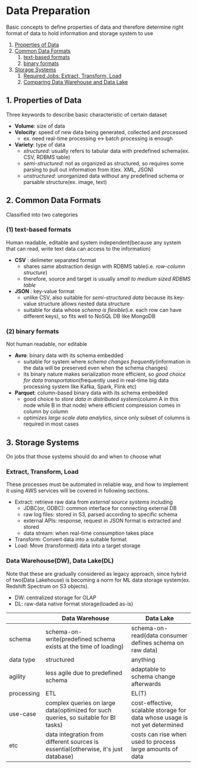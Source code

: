 # Data Preparation

Basic concepts to define properties of data and therefore determine right format of data to hold information and storage system to use

1. [Properties of Data](#1-properties-of-data)
1. [Common Data Formats](#2-common-data-formats)
    1. [text-based formats](#1-text-based-formats)
    1. [binary formats](#2-binary-formats)
1. [Storage Systems](#3-storage-systems)
    1. [Required Jobs: Extract, Transform, Load](#extract-transform-load)
    1. [Comparing Data Warehouse and Data Lake](#data-warehousedw-data-lakedl)

## 1. Properties of Data

Three keywords to describe basic characteristic of certain dataset

* **Volume**: size of data
* **Velocity**: speed of new data being generated, collected and processed
    * ex. need real-time processing <-> batch processing is enough
* **Variety**: type of data
    * *structured*: usually refers to tabular data with predefined schema(ex. CSV, RDBMS table)
    * *semi-structured*: not as organized as structured, so requires some parsing to pull out information from it(ex. XML, JSON)
    * *unstructured*: unorganized data without any predefined schema or parsable structure(ex. image, text)

## 2. Common Data Formats

Classified into two categories

### (1) text-based formats

Human readable, editable and system independent(because any system that can read, write text data can access to the information)

* **CSV** : delimeter separated format
    * shares same abstraction design with RDBMS table(i.e. *row-column structure*)
    * therefore, source and target is usually *small to medium sized RDBMS table*
* **JSON** : key-value format
    * unlike CSV, also suitable for *semi-structured data* because its key-value structure allows nested data structure
    * suitable for data whose *schema is flexible*(i.e. each row can have different keys), so fits well to NoSQL DB like MongoDB

### (2) binary formats

Not human readable, nor editable

* **Avro**: binary data with its schema embedded
    * suitable for system where *schema changes frequently*(information in the data will be preserved even when the schema changes)
    * its binary nature makes serialization more efficient, so *good choice for data transportation*(frequently used in real-time big data processing system like Kafka, Spark, Flink etc)
* **Parquet**: column-based binary data with its schema embedded
    * good choice to *store data in distributed system*(column A in this node while B in that node) where efficient compression comes in column by column
    * *optimizes large scale data analytics*, since only subset of columns is required in most cases

## 3. Storage Systems

On jobs that those systems should do and when to choose what

### Extract, Transform, Load

These processes must be automated in reliable way, and how to implement it using AWS services will be covered in following sections.

* Extract: retrieve raw data from *external source systems* including
    * JDBC(or, ODBC): common interface for connecting external DB 
    * raw log files: stored in S3, parsed according to specific schema
    * external APIs: response, request in JSON format is extracted and stored
    * data stream: when real-time consumption takes place
* Transform: Convert data into a suitable format
* Load: Move (transformed) data into a target storage

### Data Warehouse(DW), Data Lake(DL)

Note that these are gradually considered as legacy approach, since hybrid of two(Data Lakehouse) is becoming a norm for ML data storage system(ex. Redshift Spectrum on S3 objects).

* DW: centralized storage for OLAP
* DL: raw-data native format storage(loaded as-is)

||Data Warehouse|Data Lake|
|-|-|-|
|schema|schema-on-write(predefined schema exists at the time of loading)|schema-on-read(data consumer defines schema on raw data)|
|data type|structured|anything|
|agility|less agile due to predefined schema|adaptable to schema change afterwards|
|processing|ETL|EL(T)|
|use-case|complex queries on large data(optimized for such queries, so suitable for BI tasks)|cost-effective, scalable storage for data whose usage is not yet determined|
|etc|data integration from different sources is essential(otherwise, it's just database)|costs can rise when used to process large amounts of data|




